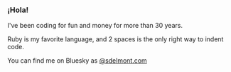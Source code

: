 ### ¡Hola!

I've been coding for fun and money for more than 30 years.

Ruby is my favorite language, and 2 spaces is the only right way to indent code.

You can find me on Bluesky as [@sdelmont.com](https://bsky.app/profile/sdelmont.com)

<!--
**sd/sd** is a ✨ _special_ ✨ repository because its `README.md` (this file) appears on your GitHub profile.

Here are some ideas to get you started:

- 🔭 I’m currently working on ...
- 🌱 I’m currently learning ...
- 👯 I’m looking to collaborate on ...
- 🤔 I’m looking for help with ...
- 💬 Ask me about ...
- 📫 How to reach me: ...
- 😄 Pronouns: ...
- ⚡ Fun fact: ...
-->
